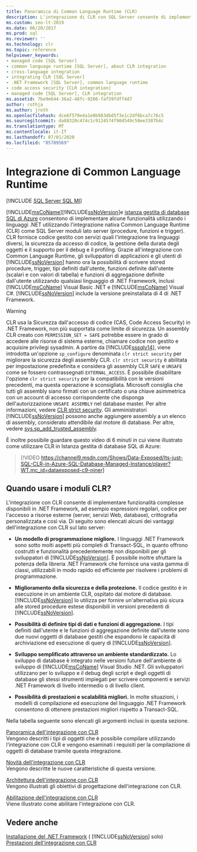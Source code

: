 ```yaml
---
title: Panoramica di Common Language Runtime (CLR)
description: L'integrazione di CLR con SQL Server consente di implementare alcune funzionalità utilizzando qualsiasi linguaggio .NET Framework come SQL Server moduli lato server.
ms.custom: seo-lt-2019
ms.date: 06/20/2017
ms.prod: sql
ms.reviewer: ''
ms.technology: clr
ms.topic: reference
helpviewer_keywords:
- managed code [SQL Server]
- common language runtime [SQL Server], about CLR integration
- cross-language integration
- integrating CLR [SQL Server]
- .NET Framework [SQL Server], common language runtime
- code access security [CLR integration]
- managed code [SQL Server], CLR integration
ms.assetid: 7be9e644-36a2-48fc-9206-faf59fdff4d7
author: rothja
ms.author: jroth
ms.openlocfilehash: dce6f579e4a1e0b983dbd5f3e1c2df6bca7c76c5
ms.sourcegitcommit: da88320c474c1c9124574f90d549c50ee3387b4c
ms.translationtype: MT
ms.contentlocale: it-IT
ms.lasthandoff: 07/01/2020
ms.locfileid: "85789569"
---
```

# <a name="common-language-runtime-integration"></a>Integrazione di Common Language Runtime
[!INCLUDE [SQL Server SQL MI](../../includes/applies-to-version/sql-asdbmi.md)]

  [!INCLUDE[msCoName](../../includes/msconame-md.md)][!INCLUDE[ssNoVersion](../../includes/ssnoversion-md.md)]e [istanza gestita di database SQL di Azure](https://docs.microsoft.com/azure/sql-database/sql-database-managed-instance-index) consentono di implementare alcune funzionalità utilizzando i linguaggi .NET utilizzando l'integrazione nativa Common Language Runtime (CLR) come SQL Server moduli lato server (procedure, funzioni e trigger). CLR fornisce codice gestito con servizi quali l'integrazione tra linguaggi diversi, la sicurezza da accesso di codice, la gestione della durata degli oggetti e il supporto per il debug e il profiling. Grazie all'integrazione con Common Language Runtime, gli sviluppatori di applicazioni e gli utenti di [!INCLUDE[ssNoVersion](../../includes/ssnoversion-md.md)] hanno ora la possibilità di scrivere stored procedure, trigger, tipi definiti dall'utente, funzioni definite dall'utente (scalari e con valori di tabella) e funzioni di aggregazione definite dall'utente utilizzando qualsiasi linguaggio di .NET Framework, inclusi [!INCLUDE[msCoName](../../includes/msconame-md.md)] Visual Basic .NET e [!INCLUDE[msCoName](../../includes/msconame-md.md)] Visual C#. [!INCLUDE[ssNoVersion](../../includes/ssnoversion-md.md)] include la versione preinstallata di 4 di .NET Framework.  

> [!WARNING]
>  CLR usa la Sicurezza dall'accesso di codice (CAS, Code Access Security) in .NET Framework, non più supportata come limite di sicurezza. Un assembly CLR creato con `PERMISSION_SET = SAFE` potrebbe essere in grado di accedere alle risorse di sistema esterne, chiamare codice non gestito e acquisire privilegi sysadmin. A partire da [!INCLUDE[sssqlv14](../../includes/sssqlv14-md.md)], viene introdotta un'opzione `sp_configure` denominata `clr strict security` per migliorare la sicurezza degli assembly CLR. `clr strict security` è abilitata per impostazione predefinita e considera gli assembly CLR `SAFE` e `UNSAFE` come se fossero contrassegnati `EXTERNAL_ACCESS`. È possibile disabilitare l'opzione `clr strict security` per la compatibilità con le versioni precedenti, ma questa operazione è sconsigliata. Microsoft consiglia che tutti gli assembly siano firmati con un certificato o una chiave asimmetrica con un account di accesso corrispondente che disponga dell'autorizzazione `UNSAFE ASSEMBLY` nel database master. Per altre informazioni, vedere [CLR strict security](../../database-engine/configure-windows/clr-strict-security.md). Gli amministratori [!INCLUDE[ssNoVersion](../../includes/ssnoversion-md.md)] possono anche aggiungere assembly a un elenco di assembly, considerato attendibile dal motore di database. Per altre, vedere [sys.sp_add_trusted_assembly](../../relational-databases/system-stored-procedures/sys-sp-add-trusted-assembly-transact-sql.md).

È inoltre possibile guardare questo video di 6 minuti in cui viene illustrato come utilizzare CLR in Istanza gestita di database SQL di Azure:

> [!VIDEO https://channel9.msdn.com/Shows/Data-Exposed/Its-just-SQL-CLR-in-Azure-SQL-Database-Managed-Instance/player?WT.mc_id=dataexposed-c9-niner]



## <a name="when-to-use-clr-modules"></a>Quando usare i moduli CLR?

L'integrazione con CLR consente di implementare funzionalità complesse disponibili in .NET Framework, ad esempio espressioni regolari, codice per l'accesso a risorse esterne (server, servizi Web, database), crittografia personalizzata e così via. Di seguito sono elencati alcuni dei vantaggi dell'integrazione con CLR sul lato server:
  
-   **Un modello di programmazione migliore.** I linguaggi .NET Framework sono sotto molti aspetti più completi di Transact-SQL, in quanto offrono costrutti e funzionalità precedentemente non disponibili per gli sviluppatori di [!INCLUDE[ssNoVersion](../../includes/ssnoversion-md.md)]. È possibile inoltre sfruttare la potenza della libreria .NET Framework che fornisce una vasta gamma di classi, utilizzabili in modo rapido ed efficiente per risolvere i problemi di programmazione.  
  
-   **Miglioramento della sicurezza e della protezione.** Il codice gestito è in esecuzione in un ambiente CLR, ospitato dal motore di database. [!INCLUDE[ssNoVersion](../../includes/ssnoversion-md.md)] lo utilizza per fornire un'alternativa più sicura alle stored procedure estese disponibili in versioni precedenti di [!INCLUDE[ssNoVersion](../../includes/ssnoversion-md.md)].  
  
-   **Possibilità di definire tipi di dati e funzioni di aggregazione.** I tipi definiti dall'utente e le funzioni di aggregazione definite dall'utente sono due nuovi oggetti di database gestiti che espandono le capacità di archiviazione ed esecuzione di query di [!INCLUDE[ssNoVersion](../../includes/ssnoversion-md.md)].  
  
-   **Sviluppo semplificato attraverso un ambiente standardizzato.** Lo sviluppo di database è integrato nelle versioni future dell'ambiente di sviluppo di [!INCLUDE[msCoName](../../includes/msconame-md.md)] Visual Studio .NET. Gli sviluppatori utilizzano per lo sviluppo e il debug degli script e degli oggetti di database gli stessi strumenti impiegati per scrivere componenti e servizi .NET Framework di livello intermedio o di livello client.  
  
-   **Possibilità di prestazioni e scalabilità migliori.** In molte situazioni, i modelli di compilazione ed esecuzione del linguaggio .NET Framework consentono di ottenere prestazioni migliori rispetto a Transact-SQL.  
  
 Nella tabella seguente sono elencati gli argomenti inclusi in questa sezione.  
  
 [Panoramica dell'integrazione con CLR](../../relational-databases/clr-integration/clr-integration-overview.md)  
 Vengono descritti i tipi di oggetti che è possibile compilare utilizzando l'integrazione con CLR e vengono esaminati i requisiti per la compilazione di oggetti di database tramite questa integrazione.  
  
 [Novità dell'integrazione con CLR](../../relational-databases/clr-integration/clr-integration-what-s-new.md)  
 Vengono descritte le nuove caratteristiche di questa versione.  
  
 [Architettura dell'integrazione con CLR](https://msdn.microsoft.com/library/05e4b872-3d21-46de-b4d5-739b5f2a0cf9)  
 Vengono illustrati gli obiettivi di progettazione dell'integrazione con CLR.  
  
 [Abilitazione dell'integrazione con CLR](../../relational-databases/clr-integration/clr-integration-enabling.md)  
 Viene illustrato come abilitare l'integrazione con CLR.  
  
## <a name="see-also"></a>Vedere anche  
 [Installazione del .NET Framework](https://technet.microsoft.com/library/ms166014\(v=SQL.105\).aspx) ( [!INCLUDE[ssNoVersion](../../includes/ssnoversion-md.md)] solo)   
 [Prestazioni dell'integrazione con CLR](../../relational-databases/clr-integration/clr-integration-architecture-performance.md)  
  
  

